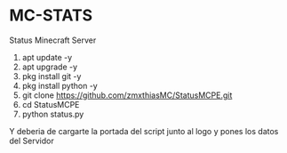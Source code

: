 # MC-STATS
Status Minecraft Server

1. apt update -y
2. apt upgrade -y
3. pkg install git -y
4. pkg install python -y
5. git clone https://github.com/zmxthiasMC/StatusMCPE.git
6. cd StatusMCPE
7. python status.py

Y deberia de cargarte la portada del script junto al logo y pones los datos del Servidor 
